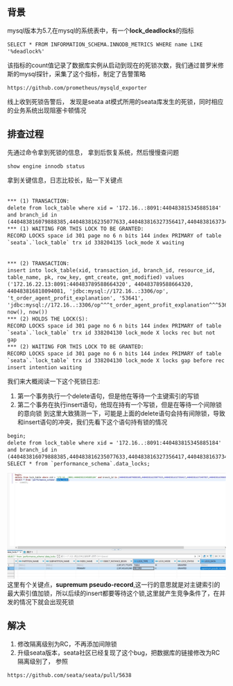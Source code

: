## 背景
mysql版本为5.7,在mysql的系统表中，有一个**lock_deadlocks**的指标
```code
SELECT * FROM INFORMATION_SCHEMA.INNODB_METRICS WHERE name LIKE '%deadlock%'
```
该指标的count值记录了数据库实例从启动到现在的死锁次数，我们通过普罗米修斯的mysql探针，采集了这个指标，制定了告警策略
```code
https://github.com/prometheus/mysqld_exporter
```
线上收到死锁告警后， 发现是seata at模式所用的seata库发生的死锁，同时相应的业务系统出现阻塞卡顿情况
## 排查过程
先通过命令拿到死锁的信息， 拿到后恢复系统，然后慢慢查问题
```code
show engine innodb status
```
拿到关键信息，日志比较长，贴一下关键点
```code

*** (1) TRANSACTION:
delete from lock_table where xid = '172.16..:8091:440483815345885184' and branch_id in (440483816079888385,440483816235077633,440483816327356417,440483816373497857,440483816398655489,440483816746790913,440483817065558017)
*** (1) WAITING FOR THIS LOCK TO BE GRANTED:
RECORD LOCKS space id 301 page no 6 n bits 144 index PRIMARY of table `seata`.`lock_table` trx id 338204135 lock_mode X waiting


*** (2) TRANSACTION:
insert into lock_table(xid, transaction_id, branch_id, resource_id, table_name, pk, row_key, gmt_create, gmt_modified) values ('172.16.22.13:8091:440483789588664320', 440483789588664320, 440483816818094081, 'jdbc:mysql://172.16..:3306/op', 't_order_agent_profit_explanation', '53641', 'jdbc:mysql://172.16..:3306/op^^^t_order_agent_profit_explanation^^^53641', now(), now())
*** (2) HOLDS THE LOCK(S):
RECORD LOCKS space id 301 page no 6 n bits 144 index PRIMARY of table `seata`.`lock_table` trx id 338204130 lock_mode X locks rec but not gap
*** (2) WAITING FOR THIS LOCK TO BE GRANTED:
RECORD LOCKS space id 301 page no 6 n bits 144 index PRIMARY of table `seata`.`lock_table` trx id 338204130 lock_mode X locks gap before rec insert intention waiting
```
我们来大概阅读一下这个死锁日志:
1. 第一个事务执行一个delete语句，但是他在等待一个主键索引的写锁
2. 第二个事务在执行insert语句，他现在持有一个写锁，但是在等待一个间隙锁的意向锁
到这里大致猜测一下，可能是上面的delete语句会持有间隙锁，导致和insert语句的冲突，我们先看下这个语句持有锁的情况
```code
begin;
delete from lock_table where xid = '172.16..:8091:440483815345885184' and branch_id in (440483816079888385,440483816235077633,440483816327356417,440483816373497857,440483816398655489,440483816746790913,440483817065558017);
SELECT * from `performance_schema`.data_locks;
```
![seata-lock](../_media/seata_lock.jpeg)
这里有个关键点，**supremum pseudo-record**,这一行的意思就是对主键索引的最大索引值加锁，所以后续的insert都要等待这个锁,这里就产生竞争条件了，在并发的情况下就会出现死锁
## 解决
1. 修改隔离级别为RC，不再添加间隙锁
2. 升级seata版本，seata社区已经复现了这个bug，把数据库的链接修改为RC隔离级别了， 参照
```code
https://github.com/seata/seata/pull/5638
```